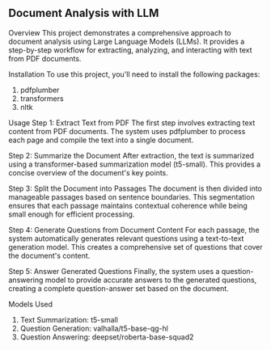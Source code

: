 ## Document Analysis with LLM
Overview
This project demonstrates a comprehensive approach to document analysis using Large Language Models (LLMs). It provides a step-by-step workflow for extracting, analyzing, and interacting with text from PDF documents.

Installation
To use this project, you'll need to install the following packages:
1. pdfplumber
2. transformers
3. nltk

Usage
Step 1: Extract Text from PDF
The first step involves extracting text content from PDF documents. The system uses pdfplumber to process each page and compile the text into a single document.

Step 2: Summarize the Document
After extraction, the text is summarized using a transformer-based summarization model (t5-small). This provides a concise overview of the document's key points.

Step 3: Split the Document into Passages
The document is then divided into manageable passages based on sentence boundaries. This segmentation ensures that each passage maintains contextual coherence while being small enough for efficient processing.

Step 4: Generate Questions from Document Content
For each passage, the system automatically generates relevant questions using a text-to-text generation model. This creates a comprehensive set of questions that cover the document's content.

Step 5: Answer Generated Questions
Finally, the system uses a question-answering model to provide accurate answers to the generated questions, creating a complete question-answer set based on the document.

Models Used
1. Text Summarization: t5-small
2. Question Generation: valhalla/t5-base-qg-hl
3. Question Answering: deepset/roberta-base-squad2
